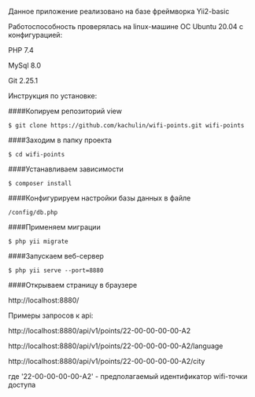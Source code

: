 Данное приложение реализовано на базе фреймворка Yii2-basic 

Работоспособность проверялась на linux-машине ОС Ubuntu 20.04 с конфигурацией:

PHP 7.4

MySql 8.0  

Git 2.25.1

Инструкция по установке:

####Копируем репозиторий view

`$ git clone https://github.com/kachulin/wifi-points.git wifi-points`

####Заходим в папку проекта

`$ cd wifi-points`

####Устанавливаем зависимости

`$ composer install`

####Конфигурируем настройки базы данных в файле

`/config/db.php`

####Применяем миграции

`$ php yii migrate`

####Запускаем веб-сервер

`$ php yii serve --port=8880`

####Открываем страницу в браузере

http://localhost:8880/

Примеры запросов к api:

http://localhost:8880/api/v1/points/22-00-00-00-00-A2

http://localhost:8880/api/v1/points/22-00-00-00-00-A2/language

http://localhost:8880/api/v1/points/22-00-00-00-00-A2/city

где '22-00-00-00-00-A2' - предполагаемый идентификатор wifi-точки доступа